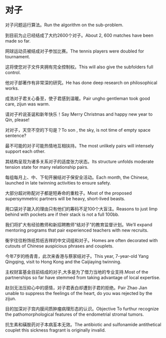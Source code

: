 # 对子

<p><span class="chinese">对子问题运行算法。</span><span class="english">Run the algorithm on the sub-problem.</span></p>

<p><span class="chinese">到目前为止已经结成了大约2600个对子。</span><span class="english">About 2, 600 matches have been made so far.</span></p>

<p><span class="chinese">网球运动员被结成对子参加比赛。</span><span class="english">The tennis players were doubled for tournament.</span></p>

<p><span class="chinese">这将使您对子文件夹拥有完全控制权。</span><span class="english">This will also give the subfolders full control.</span></p>

<p><span class="chinese">他对子部著作有非常深的研究。</span><span class="english">He has done deep research on philosophical works.</span></p>

<p><span class="chinese">成浩对子君关心备至，使子君感到温暖。</span><span class="english">Pair ungho gentleman took good care, zijun was warm.</span></p>

<p><span class="chinese">请对子衿说圣诞和新年快乐！</span><span class="english">Say Merry Christmas and happy new year to Qin, please!</span></p>

<p><span class="chinese">对对子，天空不空的下句是？</span><span class="english">To son , the sky, is not time of empty space sentence?</span></p>

<p><span class="chinese">最不可能的对子可能热情地互相扶持。</span><span class="english">The most unlikely pairs will intensely support each other.</span></p>

<p><span class="chinese">其结构呈现为诸多关系对子的适度张力状态。</span><span class="english">Its structure unfolds moderate tension state for many relationship pairs.</span></p>

<p><span class="chinese">每组每月上、中、下旬开展结对子保安全活动。</span><span class="english">Each month, the Chinese, launched in late twinning activities to ensure safety.</span></p>

<p><span class="chinese">大部分超对称配对子都是短寿命的重粒子。</span><span class="english">Most of the proposed supersymmetric partners will be heavy, short-lived beasts.</span></p>

<p><span class="chinese">用口袋对子跛入的理由只有他们的筹码不足100个大盲注。</span><span class="english">Reasons to just limp behind with pockets are if their stack is not a full 100bb.</span></p>

<p><span class="chinese">我们将扩大有经验教师和新招聘教师“结对子”的教育监督计划。</span><span class="english">We’ll expand mentoring programs that pair experienced teachers with new recruits.</span></p>

<p><span class="chinese">衡宇往往粉饰纸剪纸吉祥的中文词组和对子。</span><span class="english">Homes are often decorated with cutouts of Chinese auspicious phrases and couplets.</span></p>

<p><span class="chinese">今年7岁的杨青青，此次来香港与蔡家结对子。</span><span class="english">This year, 7-year-old Yang Qingqing, visit to Hong Kong and the Caijiaying twinning.</span></p>

<p><span class="chinese">主权财富基金目前结成的对子,大多是为了借力当地的专业支持.</span><span class="english">Most of the partnerships so far have stemmed from taking advantage of local expertise.</span></p>

<p><span class="chinese">赵剑无法压抑心中的感情，对子君表白却遭到子君的拒绝。</span><span class="english">Pair Zhao Jian unable to suppress the feelings of the heart, do you was rejected by the zijun.</span></p>

<p><span class="chinese">目的加深对子宫内膜间质肿瘤病理形态的认识。</span><span class="english">Objective To furthur recognize the pathomorphological features of the endometrial stromal tumors.</span></p>

<p><span class="chinese">抗生素和磺胺药对子本病荃本无效。</span><span class="english">The antibiotic and sulfonamide antithetical couplet this sickness fragrant is originally invalid.</span></p>

